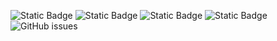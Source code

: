 ![Static Badge](https://img.shields.io/badge/blacklists-60-000000) ![Static Badge](https://img.shields.io/badge/blacklisted-2774412-cc0000) ![Static Badge](https://img.shields.io/badge/whitelisted-2244-00CC00) ![Static Badge](https://img.shields.io/badge/streaming_blacklist-28107-000000) ![GitHub issues](https://img.shields.io/github/issues/fabriziosalmi/blacklists)
